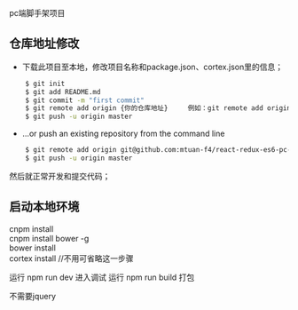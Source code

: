 pc端脚手架项目

## 仓库地址修改

- 下载此项目至本地，修改项目名称和package.json、cortex.json里的信息；
```bash
    $ git init
    $ git add README.md
    $ git commit -m "first commit"
    $ git remote add origin {你的仓库地址}     例如：git remote add origin git@github.com:mtuan-f4/react-redux-es6-pc-template.git
    $ git push -u origin master
```

- …or push an existing repository from the command line
```bash
    $ git remote add origin git@github.com:mtuan-f4/react-redux-es6-pc-template.git
    $ git push -u origin master
```

然后就正常开发和提交代码；

## 启动本地环境

cnpm install    
cnpm install bower -g   
bower install   
cortex install  //不用可省略这一步骤 

运行 npm run dev 进入调试 
运行 npm run build 打包 


不需要jquery
